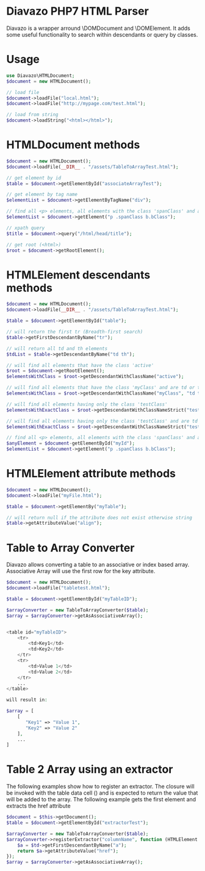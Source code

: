 # Diavazo PHP7 HTML Parser

Diavazo is a wrapper arround \DOMDocument and \DOMElement. It adds some useful functionality to search 
within descendants or query by classes.


# Usage
````php
use Diavazo\HTMLDocument;
$document = new HTMLDocument();

// load file
$document->loadFile("local.html");
$document->loadFile("http://mypage.com/test.html");

// load from string
$document->loadString("<html></html>");

````

# HTMLDocument methods
````php
$document = new HTMLDocument();
$document->loadFile(__DIR__ . "/assets/TableToArrayTest.html");

// get element by id
$table = $document->getElementById("associateArrayTest");

// get element by tag name
$elementList = $document->getElementByTagName("div");

// find all <p> elements, all elements with the class 'spanClass' and all <b class="bClass">  
$elementList = $document->getElement("p .spanClass b.bClass");

// xpath query
$title = $document->query("/html/head/title");

// get root (<html>)
$root = $document->getRootElement();
````


# HTMLElement descendants methods
````php
$document = new HTMLDocument();
$document->loadFile(__DIR__ . "/assets/TableToArrayTest.html");

$table = $document->getElementById("table");

// will return the first tr (Breadth-first search)
$table->getFirstDescendantByName("tr");

// will return all td and th elements
$tdList = $table->getDescendantByName("td th");

// will find all elements that have the class 'active'
$root = $document->getRootElement();
$elementsWithClass = $root->getDescendantWithClassName("active");

// will find all elements that have the class 'myClass' and are td or th elements
$elementsWithClass = $root->getDescendantWithClassName("myClass", "td th");

// will find all elements having only the class 'testClass'
$elementsWithExactClass = $root->getDescendantWithClassNameStrict("testClass");

// will find all elements having only the class 'testClass' and are td or th elements
$elementsWithExactClass = $root->getDescendantWithClassNameStrict("testClass", "td th");

// find all <p> elements, all elements with the class 'spanClass' and all <b class="bClass"> that are descendants of #myId  
$anyElement = $document-getElementById("myId");
$elementList = $document->getElement("p .spanClass b.bClass");

````

# HTMLElement attribute methods
````php
$document = new HTMLDocument();
$document->loadFile("myFile.html");

$table = $document->getElementBy("myTable");

// will return null if the attribute does not exist otherwise string
$table->getAttributeValue("align");

````

# Table to Array Converter
Diavazo allows converting a table to an associative or index based array. Associative Array will
use the first row for the key attribute. 

````php
$document = new HTMLDocument();
$document->loadFile("tabletest.html");

$table = $document->getElementById("myTableID");

$arrayConverter = new TableToArrayConverter($table);
$array = $arrayConverter->getAsAssociativeArray();


<table id="myTableID">
    <tr>
        <td>Key1</td>
        <td>Key2</td>
    </tr>
    <tr>
        <td>Value 1</td>
        <td>Value 2</td>
    </tr>
    ...
</table>

will result in:

$array = [
    [
       "Key1" => "Value 1",
       "Key2" => "Value 2"
    ],
    ...
]
````


# Table 2 Array using an extractor
The following examples show how to register an extractor. The closure will be invoked
with the table data cell (<td>) and is expected to return the value that will be added to the array.
The following example gets the first <a> element and extracts the href attribute

````php
$document = $this->getDocument();
$table = $document->getElementById("extractorTest");

$arrayConverter = new TableToArrayConverter($table);
$arrayConverter->registerExtractor("columnName", function (HTMLElement $td) {
    $a = $td->getFirstDescendantByName("a");
    return $a->getAttributeValue("href");
});
$array = $arrayConverter->getAsAssociativeArray();
````
